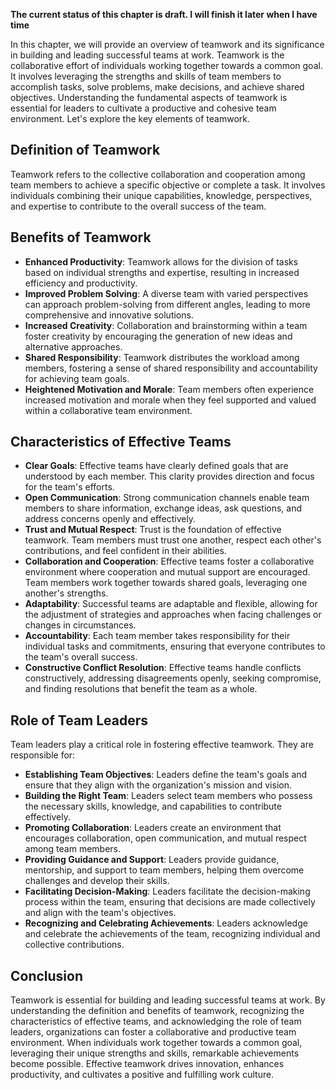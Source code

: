 **The current status of this chapter is draft. I will finish it later when I have time**

In this chapter, we will provide an overview of teamwork and its significance in building and leading successful teams at work. Teamwork is the collaborative effort of individuals working together towards a common goal. It involves leveraging the strengths and skills of team members to accomplish tasks, solve problems, make decisions, and achieve shared objectives. Understanding the fundamental aspects of teamwork is essential for leaders to cultivate a productive and cohesive team environment. Let's explore the key elements of teamwork.

Definition of Teamwork
----------------------

Teamwork refers to the collective collaboration and cooperation among team members to achieve a specific objective or complete a task. It involves individuals combining their unique capabilities, knowledge, perspectives, and expertise to contribute to the overall success of the team.

Benefits of Teamwork
--------------------

* **Enhanced Productivity**: Teamwork allows for the division of tasks based on individual strengths and expertise, resulting in increased efficiency and productivity.
* **Improved Problem Solving**: A diverse team with varied perspectives can approach problem-solving from different angles, leading to more comprehensive and innovative solutions.
* **Increased Creativity**: Collaboration and brainstorming within a team foster creativity by encouraging the generation of new ideas and alternative approaches.
* **Shared Responsibility**: Teamwork distributes the workload among members, fostering a sense of shared responsibility and accountability for achieving team goals.
* **Heightened Motivation and Morale**: Team members often experience increased motivation and morale when they feel supported and valued within a collaborative team environment.

Characteristics of Effective Teams
----------------------------------

* **Clear Goals**: Effective teams have clearly defined goals that are understood by each member. This clarity provides direction and focus for the team's efforts.
* **Open Communication**: Strong communication channels enable team members to share information, exchange ideas, ask questions, and address concerns openly and effectively.
* **Trust and Mutual Respect**: Trust is the foundation of effective teamwork. Team members must trust one another, respect each other's contributions, and feel confident in their abilities.
* **Collaboration and Cooperation**: Effective teams foster a collaborative environment where cooperation and mutual support are encouraged. Team members work together towards shared goals, leveraging one another's strengths.
* **Adaptability**: Successful teams are adaptable and flexible, allowing for the adjustment of strategies and approaches when facing challenges or changes in circumstances.
* **Accountability**: Each team member takes responsibility for their individual tasks and commitments, ensuring that everyone contributes to the team's overall success.
* **Constructive Conflict Resolution**: Effective teams handle conflicts constructively, addressing disagreements openly, seeking compromise, and finding resolutions that benefit the team as a whole.

Role of Team Leaders
--------------------

Team leaders play a critical role in fostering effective teamwork. They are responsible for:

* **Establishing Team Objectives**: Leaders define the team's goals and ensure that they align with the organization's mission and vision.
* **Building the Right Team**: Leaders select team members who possess the necessary skills, knowledge, and capabilities to contribute effectively.
* **Promoting Collaboration**: Leaders create an environment that encourages collaboration, open communication, and mutual respect among team members.
* **Providing Guidance and Support**: Leaders provide guidance, mentorship, and support to team members, helping them overcome challenges and develop their skills.
* **Facilitating Decision-Making**: Leaders facilitate the decision-making process within the team, ensuring that decisions are made collectively and align with the team's objectives.
* **Recognizing and Celebrating Achievements**: Leaders acknowledge and celebrate the achievements of the team, recognizing individual and collective contributions.

Conclusion
----------

Teamwork is essential for building and leading successful teams at work. By understanding the definition and benefits of teamwork, recognizing the characteristics of effective teams, and acknowledging the role of team leaders, organizations can foster a collaborative and productive team environment. When individuals work together towards a common goal, leveraging their unique strengths and skills, remarkable achievements become possible. Effective teamwork drives innovation, enhances productivity, and cultivates a positive and fulfilling work culture.
